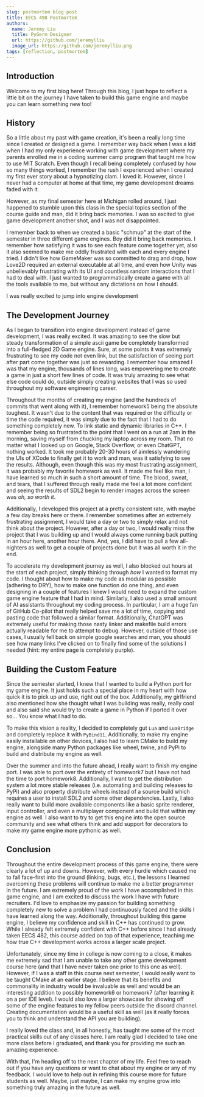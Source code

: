 ```yaml
---
slug: postmortem blog post
title: EECS 498 Postmortem
authors:
  name: Jeremy Liu
  title: PyGerm Designer
  url: https://github.com/jeremylliu
  image_url: https://github.com/jeremylliu.png
tags: [reflection, postmortem]
---
```


## Introduction

Welcome to my first blog here! Through this blog, I just hope to reflect a little bit on the journey I have taken to build this game engine and maybe you can learn something new too!  

## History

So a little about my past with game creation, it's been a really long time since I created or designed a game. I remember way back when I was a kid when I had my only experience working with game development where my parents enrolled me in a coding summer camp program that taught me how to use MIT Scratch. Even though I recall being completely confused by how so many things worked, I remember the rush I experienced when I created my first ever story about a hypnotizing clam. I loved it. However, since I never had a computer at home at that time, my game development dreams faded with it. 

However, as my final semester here at Michigan rolled around, I just happened to stumble upon this class in the special topics section of the course guide and man, did it bring back memories. I was so excited to give game development another shot, and I was not disappointed.

I remember back to when we created a basic "schmup" at the start of the semester in three different game engines. Boy did it bring back memories. I remember how satisfying it was to see each feature come together yet, also it also seemed to make me oddly frustrated with each and every engine I tried. I didn't like how GameMaker was so committed to drag and drop, how Love2D required an external executable at all time, and even how Unity was unbelievably frustrating with its UI and countless random interactions that I had to deal with. I just wanted to programmatically create a game with all the tools available to me, but without any dictations on how I should.

I was really excited to jump into engine development

## The Development Journey

As I began to transition into engine development instead of game development, I was really excited. It was amazing to see the slow but steady transformation of a simple ascii game be completely transformed into a full-fledged 2D Game engine. Sure, at some points it was extremely frustrating to see my code not even link, but the satisfaction of seeing part after part come together was just so rewarding. I remember how amazed I was that my engine, thousands of lines long, was empowering me to create a game in just a short few lines of code. It was truly amazing to see what else code could do, outside simply creating websites that I was so used throughout my software engineering career.

Throughout the months of creating my engine (and the hundreds of commits that went along with it), I remember homework5 being the absolute toughest. It wasn't due to the content that was required or the difficulty or time the code required, it was simply due to the fact that I had to do something completely new. To link static and dynamic libraries in C++. I remember being so frustrated to the point that I went on a run at 2am in the morning, saving myself from chucking my laptop across my room. That no matter what I looked up on Google, Stack Overflow, or even ChatGPT, nothing worked. It took me probably 20-30 hours of aimlessly wandering the UIs of XCode to finally get it to work and man, was it satisfying to see the results. Although, even though this was my most frustrating assignment, it was probably my favorite homework as well. It made me feel like man, I have learned so much in such a short amount of time. The blood, sweat, and tears, that I suffered through really made me feel a lot more confident and seeing the results of SDL2 begin to render images across the screen was *oh, so worth it*. 

Additionally, I developed this project at a pretty consistent rate, with maybe a few day breaks here or there. I remember sometimes after an extremely frustrating assignment, I would take a day or two to simply relax and not think about the project. However, after a day or two, I would really miss the project that I was building up and I would always come running back putting in an hour here, another hour there. And, yes, I did have to pull a few all-nighters as well to get a couple of projects done but it was all worth it in the end.

To accelerate my development journey as well, I also blocked out hours at the start of each project, simply thinking through *how* I wanted to format my code. I thought about how to make my code as modular as possible (adhering to DRY), how to make one function do one thing, and even designing in a couple of features I knew I would need to expand the custom game engine feature that I had in mind. Similarly, I also used a small amount of AI assistants throughout my coding process. In particular, I am a huge fan of GitHub Co-pilot that really helped save me a lot of time, copying and pasting code that followed a similar format. Additionally, ChatGPT was extremely useful for making those nasty linker and makefile build errors actually readable for me to attempt to debug. However, outside of those use cases, I usually fell back on simple google searches and man, you should see how many links I've clicked on to finally find some of the solutions I needed (hint: my entire page is completely purple).

## Building the Custom Feature

Since the semester started, I knew that I wanted to build a Python port for my game engine. It just holds such a special place in my heart with how quick it is to pick up and use, right out of the box. Additionally, my girlfriend also mentioned how she thought what I was building was really, really cool and also said she would try to create a game in Python if I ported it over so... You know what I had to do.

To make this vision a reality, I decided to completely gut `Lua` and `LuaBridge` and completely replace it with `PyBind11`. Additionally, to make my engine easily installable on other devices, I also had to learn CMake to build my engine, alongside many Python packages like wheel, twine, and PyPi to build and distribute my engine as well.

Over the summer and into the future ahead, I really want to finish my engine port. I was able to port over the entirety of homework7 but I have not had the time to port homework8. Additionally, I want to get the distribution system a lot more stable releases (i.e. automating and building releases to PyPi) and also property distribute wheels instead of a source build which requires a user to install SDL2 and some other dependencies. Lastly, I also really want to build more available components like a basic sprite renderer, input controller, and even a multiplayer component and build that within my engine as well.  I also want to try to get this engine into the open source community and see what others think and add support for decorators to make my game engine more pythonic as well.

## Conclusion

Throughout the entire development process of this game engine, there were clearly a lot of up and downs. However, with every hurdle which caused me to fall face-first into the ground (linking, bugs, etc.), the lessons I learned overcoming these problems will continue to make me a better programmer in the future. I am extremely proud of the work I have accomplished in this game engine, and I am excited to discuss the work I have with future recruiters. I'd love to emphasize my passion for building something completely new to solve a problem I had continuously faced and the skills I have learned along the way. Additionally, throughout building this game engine, I believe my confidence and skill in C++ has continued to grow. While I already felt extremely confident with C++ before since I had already taken EECS 482, this course added on top of that experience, teaching me how true C++ development works across a larger scale project.

Unfortunately, since my time in college is now coming to a close, it makes me extremely sad that I am unable to take any other game development course here (and that I have never taken one prior to this one as well). However, if I was a staff in this course next semester, I would really want to be taught CMake at an earlier stage. I believe that its benefits and commonality in industry would be invaluable as well and would be an interesting addition to possibly homework6 or homework7 (after learning it on a per IDE level). I would also love a larger showcase for showing off some of the engine features to my fellow peers outside the discord channel. Creating documentation would be a useful skill as well (as it really forces you to think and understand the API you are building).

I really loved the class and, in all honestly, has taught me some of the most practical skills out of any classes here. I am really glad I decided to take one more class before I graduated, and thank you for providing me such an amazing experience.

With that, I'm heading off to the next chapter of my life. Feel free to reach out if you have any questions or want to chat about my engine or any of my feedback. I would love to help out in refining this course more for future students as well. Maybe, just maybe, I can make my engine grow into something truly amazing in the future as well.
